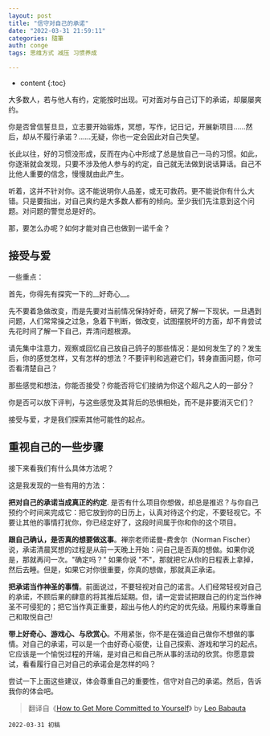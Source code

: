 ```yaml
---
layout: post
title: "信守对自己的承诺"
date: "2022-03-31 21:59:11"
categories: 隨筆
auth: conge
tags: 思维方式 减压 习惯养成

---
```

* content
{:toc}


大多数人，若与他人有约，定能按时出现。可对面对与自己订下的承诺，却屡屡爽约。

你是否曾信誓旦旦，立志要开始锻炼，冥想，写作，记日记，开展新项目……然后，却从不履行承诺？……无疑，你也一定会因此对自己失望。

长此以往，好的习惯没形成，反而在内心中形成了总是放自己一马的习惯。如此，你逐渐就会发现，只要不涉及他人参与的约定，自己就无法做到说话算话。自己不比他人重要的信念，慢慢就由此产生。

听着，这并不针对你。这不能说明你人品差，或无可救药。更不能说你有什么大错。只是要指出，对自己爽约是大多数人都有的倾向。至少我们先注意到这个问题。对问题的警觉总是好的。

那，要怎么办呢？如何才能对自己也做到一诺千金？




## 接受与爱

一些重点：

首先，你得先有探究一下的__好奇心__。

先不要着急做改变，而是先要对当前情况保持好奇，研究了解一下现状。一旦遇到问题，人们常常操之过急，急着下判断，做改变，试图摆脱坏的方面，却不肯尝试先花时间了解一下自己，弄清问题根源。

请先集中注意力，观察或回忆自己放自己鸽子的那些情况：是如何发生了的？发生后，你的感觉怎样，又有怎样的想法？不要评判和逃避它们，转身直面问题，你可否看清楚自己？

那些感觉和想法，你能否接受？你能否将它们接纳为你这个超凡之人的一部分？

你是否可以放下评判，与这些感觉及其背后的恐惧相处，而不是非要消灭它们？

接受与爱，才是我们探索其他可能性的起点。

## 重视自己的一些步骤

接下来看我们有什么具体方法呢？

这是我发现的一些有用的方法：

__把对自己的承诺当成真正的约定__. 是否有什么项目你想做，却总是推迟？与你自己预约个时间来完成它：把它放到你的日历上，认真对待这个约定，不要轻视它。不要让其他的事情打扰你，你已经定好了，这段时间属于你和你的这个项目。

__跟自己确认，是否真的想要做这事__。禅宗老师诺曼-费舍尔（Norman Fischer）说，承诺清晨冥想的过程是从前一天晚上开始：问自己是否真的想做。如果你说是，那就再问一次。"确定吗？" 如果你说 "不"，那就把它从你的日程表上拿掉，然后去睡。但是，如果它对你很重要，你真的想做，那就真正承诺。

__把承诺当作神圣的事情__。前面说过，不要轻视对自己的诺言。人们经常轻视对自己的承诺，不顾后果的肆意的将其推后延期。但，请一定尝试把跟自己的约定当作神圣不可侵犯的；把它当作真正重要，超出与他人的约定的优先级。用履约来尊重自己和取悦自己!

__带上好奇心、游戏心、与欣赏心__。不用紧张，你不是在强迫自己做你不想做的事情。对自己的承诺，可以是一个由好奇心驱使，让自己探索、游戏和学习的起点。它应该是一个愉悦过程的开端，是对自己和自己所从事的活动的欣赏。你愿意尝试，看看履行自己对自己的承诺会是怎样的吗？

尝试一下上面这些建议，体会尊重自己的重要性，信守对自己的承诺。然后，告诉我你的体会吧。

> 翻译自《[How to Get More Committed to Yourself](https://zenhabits.net/self-committed/)》 by [Leo Babauta](https://leobabauta.com/)


```
2022-03-31 初稿
```
